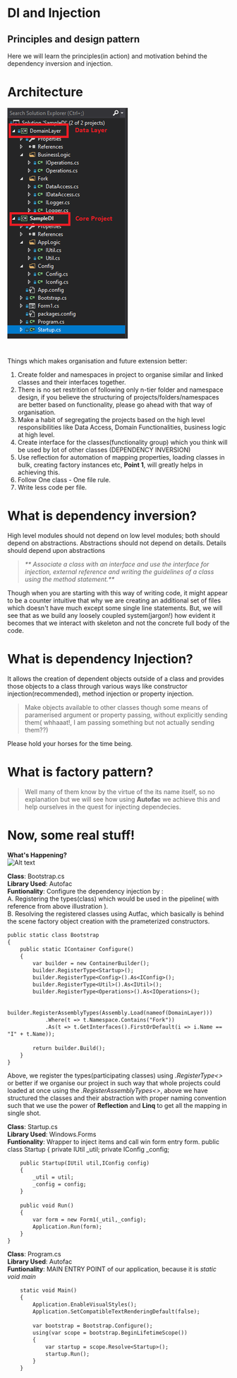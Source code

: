 
# DI and Injection
## Principles and design pattern

Here we will learn the principles(in action) and motivation behind the dependency inversion and injection. 


# Architecture

![Alt text](/_img/proj_struct_01.png?raw=true "Optional Title")
# 
Things which makes organisation and future extension better: 
1. Create folder and namespaces in project to organise similar and linked classes and their interfaces together.
2. There is no set restrition of following only n-tier folder and namespace design, if you believe the structuring of projects/folders/namespaces are better based on functionality, please go ahead with that way of organisation.
3. Make a habit of segregating the projects based on the high level responsibilities like Data Access, Domain Functionalities, business logic at high level.
4. Create interface for the classes(functionality group) which you think will be used by lot of other classes (DEPENDENCY INVERSION)
5. Use reflection for automation of mapping properties, loading classes in bulk, creating factory instances etc, **Point 1**, will greatly helps in achieving this.
6. Follow One class - One file rule.
7. Write less code per file.


# What is dependency inversion?
High level modules should not depend on low level modules; both should depend on abstractions. 
Abstractions should not depend on details. 
Details should depend upon abstractions

> _** Associate a class with an interface and use the interface for injection, external reference and writing the guidelines of a class using the method statement.**_ 

Though when you are starting with this way of writing code, it might appear to be a counter intuitive that why we are creating an additional set of files which doesn't have much except some single line statements. 
But, we will see that as we build any loosely coupled system(jargon!) how evident it becomes that we interact with skeleton and not the concrete full body of the code.

# What is dependency Injection?
It allows the creation of dependent objects outside of a class and provides those objects to a class through various ways like constructor injection(recommended), method injection or property injection.

> Make objects available to other classes though some means of paramerised argument or property passing, without explicitly sending them( whhaaat!, I am passing something but not actually sending them??)

Please hold your horses for the time being.

# What is factory pattern?
> Well many of them know by the virtue of the its name itself, so no explanation but we will see how using **Autofac** we achieve this and help ourselves in the quest for injecting dependecies.


# Now, some real stuff!

**What's Happening?**  
![Alt text](/_img/grah_01.png?raw=true "Optional Title")  


**Class**: Bootstrap.cs  
**Library Used**: Autofac  
**Funtionality**: Configure the dependency injection by :   
A. Registering the types(class) which would be used in the pipeline( with reference from above illustration ).  
B. Resolving the registered classes using Autfac, which basically is behind the scene factory object creation with the prameterized constructors.  

    public static class Bootstrap
    {
        public static IContainer Configure()
        {
            var builder = new ContainerBuilder();
            builder.RegisterType<Startup>();
            builder.RegisterType<Config>().As<IConfig>();
            builder.RegisterType<Util>().As<IUtil>();
            builder.RegisterType<Operations>().As<IOperations>();

            builder.RegisterAssemblyTypes(Assembly.Load(nameof(DomainLayer)))
                .Where(t => t.Namespace.Contains("Fork"))
                .As(t => t.GetInterfaces().FirstOrDefault(i => i.Name == "I" + t.Name));

            return builder.Build();
        }
    }
Above, we register the types(participating classes) using *.RegisterType<>* or better if we organise our project in such way that whole projects could loaded at once using the *.RegisterAssemblyTypes<>*, above we have structured the classes and their abstraction with proper naming convention such that we use the power of **Reflection** and **Linq** to get all the mapping in single shot.

  
    
    
**Class**: Startup.cs  
**Library Used**: Windows.Forms  
**Funtionality**: Wrapper to inject items and call win form entry form.
public class Startup
    {
        private IUtil _util;
        private IConfig _config;

        public Startup(IUtil util,IConfig config)
        {
            _util = util;
            _config = config;
        }

        public void Run()
        {
            var form = new Form1(_util,_config);
            Application.Run(form);
        }
    }  

**Class**: Program.cs  
**Library Used**: Autofac  
**Funtionality**: MAIN ENTRY POINT of our application, because it is *static void main*

        static void Main()
        {
            Application.EnableVisualStyles();
            Application.SetCompatibleTextRenderingDefault(false);

            var bootstrap = Bootstrap.Configure();
            using(var scope = bootstrap.BeginLifetimeScope())
            {
                var startup = scope.Resolve<Startup>();
                startup.Run();
            }
        }

 




